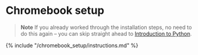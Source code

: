 # Chromebook setup

> **Note** If you already worked through the installation steps, no need to do this again – you can skip straight ahead to [Introduction to Python](../python_introduction/README.md).

{% include "/chromebook_setup/instructions.md" %}